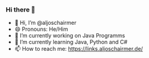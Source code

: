 ### Hi there 👋

<!--
**aljoschairmer/aljoschairmer** is a ✨ _special_ ✨ repository because its `README.md` (this file) appears on your GitHub profile.

Here are some ideas to get you started:
-->
- 👋 Hi, I’m @aljoschairmer
- 😄 Pronouns: He/Him
- 🔭 I’m currently working on Java Programms
- 🌱 I’m currently learning Java, Python and C#
- 📫 How to reach me: https://links.aljoschairmer.de/
<!--
- 👯 I’m looking to collaborate on ...
- 🤔 I’m looking for help with ...
- 💬 Ask me about ...
- ⚡ Fun fact: ...
-->

